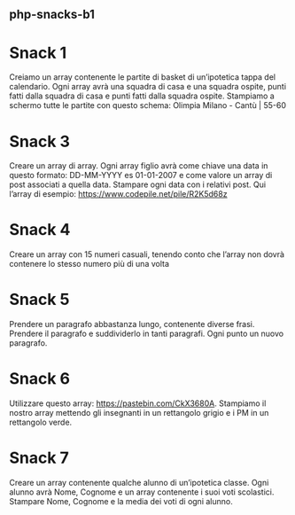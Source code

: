 ## php-snacks-b1

# Snack 1
Creiamo un array contenente le partite di basket di un’ipotetica 
tappa del calendario. Ogni array avrà una squadra di casa e una squadra ospite, 
punti fatti dalla squadra di casa e punti fatti dalla squadra ospite. 
Stampiamo a schermo tutte le partite con questo schema:
Olimpia Milano - Cantù | 55-60

# Snack 3
Creare un array di array. 
Ogni array figlio avrà come chiave una data in questo formato: 
DD-MM-YYYY es 01-01-2007 e come valore 
un array di post associati a quella data. 
Stampare ogni data con i relativi post.
Qui l’array di esempio: https://www.codepile.net/pile/R2K5d68z

# Snack 4
Creare un array con 15 numeri casuali, tenendo conto che l’array non dovrà contenere lo stesso numero più di una volta

# Snack 5
Prendere un paragrafo abbastanza lungo, contenente diverse frasi. 
Prendere il paragrafo e suddividerlo in tanti paragrafi. 
Ogni punto un nuovo paragrafo.

# Snack 6
Utilizzare questo array: https://pastebin.com/CkX3680A. 
Stampiamo il nostro array mettendo gli insegnanti in un rettangolo grigio e i PM in un rettangolo verde.

# Snack 7
Creare un array contenente qualche alunno di un’ipotetica classe. 
Ogni alunno avrà Nome, Cognome e un array contenente i suoi voti scolastici. 
Stampare Nome, Cognome e la media dei voti di ogni alunno.